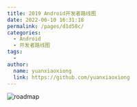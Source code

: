 ```yaml
---
title: 2019 Android开发者路线图
date: 2022-06-10 16:31:18
permalink: /pages/d1d58c/
categories:
  - Android
  - 开发者路线图
tags:
  - 
author: 
  name: yuanxiaoxiong
  link: https://github.com/yuanxiaoxiong
---
```

![roadmap](https://fastly.jsdelivr.net/gh/yuanxiaoxiong/image-hosting@master/picx/roadmap.2m5xnsswu1i0.jpg)